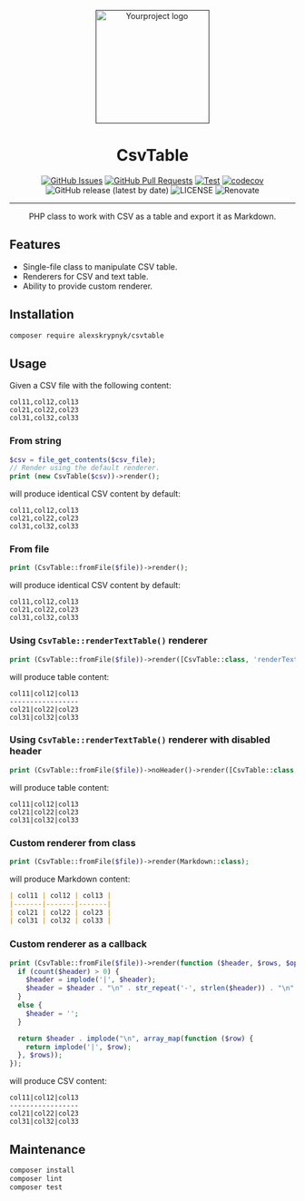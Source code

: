 <p align="center">
  <a href="" rel="noopener">
  <img width=200px height=200px src="https://placehold.jp/000000/ffffff/200x200.png?text=CsvTable&css=%7B%22border-radius%22%3A%22%20100px%22%7D" alt="Yourproject logo"></a>
</p>

<h1 align="center">CsvTable</h1>

<div align="center">

[![GitHub Issues](https://img.shields.io/github/issues/AlexSkrypnyk/CsvTable.svg)](https://github.com/AlexSkrypnyk/CsvTable/issues)
[![GitHub Pull Requests](https://img.shields.io/github/issues-pr/AlexSkrypnyk/CsvTable.svg)](https://github.com/AlexSkrypnyk/CsvTable/pulls)
[![Test](https://github.com/AlexSkrypnyk/CsvTable/actions/workflows/test.yml/badge.svg)](https://github.com/AlexSkrypnyk/CsvTable/actions/workflows/test.yml)
[![codecov](https://codecov.io/gh/AlexSkrypnyk/CsvTable/graph/badge.svg?token=7WEB1IXBYT)](https://codecov.io/gh/AlexSkrypnyk/CsvTable)
![GitHub release (latest by date)](https://img.shields.io/github/v/release/AlexSkrypnyk/CsvTable)
![LICENSE](https://img.shields.io/github/license/AlexSkrypnyk/CsvTable)
![Renovate](https://img.shields.io/badge/renovate-enabled-green?logo=renovatebot)

</div>

---

<p align="center"> PHP class to work with CSV as a table and export it as Markdown.
    <br>
</p>

## Features

- Single-file class to manipulate CSV table.
- Renderers for CSV and text table.
- Ability to provide custom renderer.

## Installation

```bash
composer require alexskrypnyk/csvtable
```    

## Usage

Given a CSV file with the following content:
```csv
col11,col12,col13
col21,col22,col23
col31,col32,col33      
```

### From string

```php
$csv = file_get_contents($csv_file);
// Render using the default renderer.
print (new CsvTable($csv))->render();
```
will produce identical CSV content by default:
```csv
col11,col12,col13
col21,col22,col23
col31,col32,col33      
```

### From file

```php
print (CsvTable::fromFile($file))->render();
```
will produce identical CSV content by default:
```csv
col11,col12,col13
col21,col22,col23
col31,col32,col33
```

### Using `CsvTable::renderTextTable()` renderer

```php
print (CsvTable::fromFile($file))->render([CsvTable::class, 'renderTextTable']);
```
will produce table content:
```csv
col11|col12|col13
-----------------
col21|col22|col23
col31|col32|col33     
```

### Using `CsvTable::renderTextTable()` renderer with disabled header

```php
print (CsvTable::fromFile($file))->noHeader()->render([CsvTable::class, 'renderTextTable']);
```
will produce table content:
```csv
col11|col12|col13
col21|col22|col23
col31|col32|col33     
```

### Custom renderer from class

```php
print (CsvTable::fromFile($file))->render(Markdown::class);
```
will produce Markdown content:
```markdown
| col11 | col12 | col13 |
|-------|-------|-------|
| col21 | col22 | col23 |
| col31 | col32 | col33 |     
```

### Custom renderer as a callback

```php
print (CsvTable::fromFile($file))->render(function ($header, $rows, $options) {
  if (count($header) > 0) {
    $header = implode('|', $header);
    $header = $header . "\n" . str_repeat('-', strlen($header)) . "\n";
  }
  else {
    $header = '';
  }

  return $header . implode("\n", array_map(function ($row) {
    return implode('|', $row);
  }, $rows));
});
```
will produce CSV content:
```csv
col11|col12|col13
-----------------
col21|col22|col23
col31|col32|col33     
```

## Maintenance

```bash
composer install
composer lint
composer test
```
